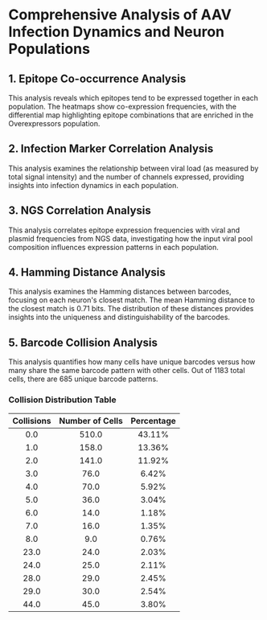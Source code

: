 # Comprehensive Analysis of AAV Infection Dynamics and Neuron Populations

## 1. Epitope Co-occurrence Analysis
This analysis reveals which epitopes tend to be expressed together in each population.
The heatmaps show co-expression frequencies, with the differential map highlighting
epitope combinations that are enriched in the Overexpressors population.

## 2. Infection Marker Correlation Analysis
This analysis examines the relationship between viral load (as measured by total signal intensity)
and the number of channels expressed, providing insights into infection dynamics in each population.

## 3. NGS Correlation Analysis
This analysis correlates epitope expression frequencies with viral and plasmid frequencies from NGS data,
investigating how the input viral pool composition influences expression patterns in each population.

## 4. Hamming Distance Analysis
This analysis examines the Hamming distances between barcodes, focusing on each neuron's closest match.
The mean Hamming distance to the closest match is 0.71 bits.
The distribution of these distances provides insights into the uniqueness and distinguishability of the barcodes.

## 5. Barcode Collision Analysis
This analysis quantifies how many cells have unique barcodes versus how many share the same barcode pattern with other cells.
Out of 1183 total cells, there are 685 unique barcode patterns.
### Collision Distribution Table

| Collisions | Number of Cells | Percentage |
|:----------:|:-------------:|:----------:|
| 0.0 | 510.0 | 43.11% |
| 1.0 | 158.0 | 13.36% |
| 2.0 | 141.0 | 11.92% |
| 3.0 | 76.0 | 6.42% |
| 4.0 | 70.0 | 5.92% |
| 5.0 | 36.0 | 3.04% |
| 6.0 | 14.0 | 1.18% |
| 7.0 | 16.0 | 1.35% |
| 8.0 | 9.0 | 0.76% |
| 23.0 | 24.0 | 2.03% |
| 24.0 | 25.0 | 2.11% |
| 28.0 | 29.0 | 2.45% |
| 29.0 | 30.0 | 2.54% |
| 44.0 | 45.0 | 3.80% |

